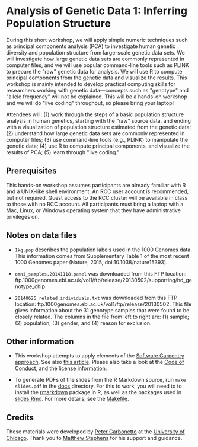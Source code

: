 # Analysis of Genetic Data 1: Inferring Population Structure

During this short workshop, we will apply simple numeric techniques
such as principal components analysis (PCA) to investigate human
genetic diversity and population structure from large-scale genetic
data sets. We will investigate how large genetic data sets are
commonly represented in computer files, and we will use popular
command-line tools such as PLINK to prepare the "raw" genetic data for
analysis. We will use R to compute principal components from the
genetic data and visualize the results. This workshop is mainly
intended to develop practical computing skills for researchers working
with genetic data—concepts such as "genotype" and "allele frequency"
will not be explained. This will be a hands-on workshop and we will do
"live coding" throughout, so please bring your laptop!

Attendees will: (1) work through the steps of a basic population
structure analysis in human genetics, starting with the “raw” source
data, and ending with a visualization of population structure
estimated from the genetic data; (2) understand how large genetic data
sets are commonly represented in computer files; (3) use command-line
tools (e.g., PLINK) to manipulate the genetic data; (4) use R to
compute principal components, and visualize the results of PCA; (5)
learn through "live coding."

## Prerequisites

This hands-on workshop assumes participants are already familiar with
R and a UNIX-like shell environment. An RCC user account is
recommended, but not required. Guest access to the RCC cluster will be
available in class to those with no RCC account. All participants must
bring a laptop with a Mac, Linux, or Windows operating system that
they have administrative privileges on.

## Notes on data files

+ `1kg.pop` describes the population labels used in the 1000 Genomes
  data. This information comes from Supplementary Table 1 of the most
  recent 1000 Genomes paper (Nature, 2015, doi:10.1038/nature15393).

+ `omni_samples.20141118.panel` was downloaded from this FTP location:
  ftp.1000genomes.ebi.ac.uk/vol1/ftp/release/20130502/supporting/hd_genotype_chip

+ `20140625_related_individuals.txt` was downloaded from this FTP
  location: ftp.1000genomes.ebi.ac.uk/vol1/ftp/release/20130502. This
  file gives information about the 31 genotype samples that were found
  to be closely related. The columns in the file from left to right
  are: (1) sample; (2) population; (3) gender; and (4) reason for
  exclusion.

## Other information

+ This workshop attempts to apply elements of the [Software Carpentry
approach][swc]. See also [this article][swc-paper].  Please also take
a look at the [Code of Conduct](conduct.md), and the
[license information](LICENSE.md).

+ To generate PDFs of the slides from the R Markdown source, run `make
slides.pdf` in the [docs](docs) directory. For this to work, you will
need to to install the [rmarkdown][rmarkdown] package in R, as well as
the packages used in [slides.Rmd](slides.Rmd). For more details,
see the [Makefile](Makefile).

## Credits

These materials were developed by [Peter Carbonetto][peter] at the
[University of Chicago][uchicago]. Thank you to [Matthew
Stephens][matthew] for his support and guidance.

[swc]:       http://software-carpentry.org/lessons
[swc-paper]: http://dx.doi.org/10.12688/f1000research.3-62.v2
[uchicago]:  https://www.uchicago.edu
[peter]:     http://pcarbo.github.io
[matthew]:   http://stephenslab.uchicago.edu
[rmarkdown]: https://cran.r-project.org/package=rmarkdown
